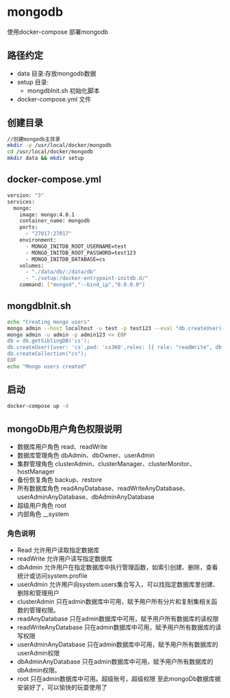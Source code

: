 # mongodb
使用docker-compose 部署mongodb
## 路径约定
- data 目录:存放mongodb数据
- setup 目录: 
  - mongdbInit.sh 初始化脚本
- docker-compose.yml 文件
## 创建目录
```bash
//创建mongodb主目录
mkdir -p /usr/local/docker/mongodb
cd /usr/local/docker/mongodb
mkdir data && mkdir setup
```
## docker-compose.yml
```bash
version: "3"
services:
  mongo:
    image: mongo:4.0.1
    container_name: mongodb
    ports:
      - "27017:27017"
    environment:
      - MONGO_INITDB_ROOT_USERNAME=test
      - MONGO_INITDB_ROOT_PASSWORD=test123
      - MONGO_INITDB_DATABASE=cs
    volumes:
      - "./data/db/:/data/db"
      - "./setup:/docker-entrypoint-initdb.d/"
    command: ["mongod","--bind_ip","0.0.0.0"]
```
## mongdbInit.sh
```bash
echo "Creating mongo users"
mongo admin --host localhost -u test -p test123 --eval "db.createUser({user: 'admin',pwd: 'admin123',roles: [{ role: 'dbAdminAnyDatabase', db: 'admin'}]});"
mongo admin -u admin -p admin123 << EOF
db = db.getSiblingDB('cs'); 
db.createUser({user: 'cs',pwd: 'cs360',roles: [{ role: "readWrite", db: "cs"}]})
db.createCollection("cs");
EOF
echo "Mongo users created"
```
## 启动
```bash
docker-compose up -d
```
## mongoDb用户角色权限说明
- 数据库用户角色 read、readWrite
- 数据库管理角色 dbAdmin、dbOwner、userAdmin
- 集群管理角色 clusterAdmin、clusterManager、clusterMonitor、 hostManager
- 备份恢复角色 backup、restore
- 所有数据库角色 readAnyDatabase、readWriteAnyDatabase、userAdminAnyDatabase、dbAdminAnyDatabase
- 超级用户角色 root
- 内部角色 __system
### 角色说明
- Read 允许用户读取指定数据库
- readWrite 允许用户读写指定数据库
- dbAdmin 允许用户在指定数据库中执行管理函数，如索引创建、删除，查看统计或访问system.profile
- userAdmin 允许用户向system.users集合写入，可以找指定数据库里创建、删除和管理用户
- clusterAdmin 只在admin数据库中可用，赋予用户所有分片和复制集相关函数的管理权限。
- readAnyDatabase 只在admin数据库中可用，赋予用户所有数据库的读权限
- readWriteAnyDatabase 只在admin数据库中可用，赋予用户所有数据库的读写权限
- userAdminAnyDatabase 只在admin数据库中可用，赋予用户所有数据库的userAdmin权限
- dbAdminAnyDatabase 只在admin数据库中可用，赋予用户所有数据库的dbAdmin权限。
- root 只在admin数据库中可用。超级账号，超级权限
至此mongoDb数据库据安装好了，可以愉快的玩耍使用了